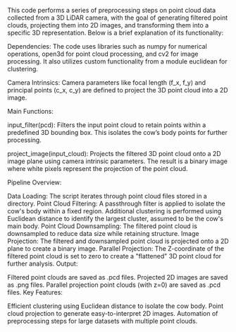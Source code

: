 This code performs a series of preprocessing steps on point cloud data collected from a 3D LiDAR camera, with the goal of generating filtered point clouds, projecting them into 2D images, and transforming them into a specific 3D representation. Below is a brief explanation of its functionality:

Dependencies:
The code uses libraries such as numpy for numerical operations, open3d for point cloud processing, and cv2 for image processing. It also utilizes custom functionality from a module euclidean for clustering.

Camera Intrinsics:
Camera parameters like focal length (f_x, f_y) and principal points (c_x, c_y) are defined to project the 3D point cloud into a 2D image.

Main Functions:

input_filter(pcd):
Filters the input point cloud to retain points within a predefined 3D bounding box. This isolates the cow’s body points for further processing.

project_image(input_cloud):
Projects the filtered 3D point cloud onto a 2D image plane using camera intrinsic parameters. The result is a binary image where white pixels represent the projection of the point cloud.

Pipeline Overview:

Data Loading:
The script iterates through point cloud files stored in a directory.
Point Cloud Filtering:
A passthrough filter is applied to isolate the cow's body within a fixed region. Additional clustering is performed using Euclidean distance to identify the largest cluster, assumed to be the cow's main body.
Point Cloud Downsampling:
The filtered point cloud is downsampled to reduce data size while retaining structure.
Image Projection:
The filtered and downsampled point cloud is projected onto a 2D plane to create a binary image.
Parallel Projection:
The Z-coordinate of the filtered point cloud is set to zero to create a "flattened" 3D point cloud for further analysis.
Output:

Filtered point clouds are saved as .pcd files.
Projected 2D images are saved as .png files.
Parallel projection point clouds (with z=0) are saved as .pcd files.
Key Features:

Efficient clustering using Euclidean distance to isolate the cow body.
Point cloud projection to generate easy-to-interpret 2D images.
Automation of preprocessing steps for large datasets with multiple point clouds.
